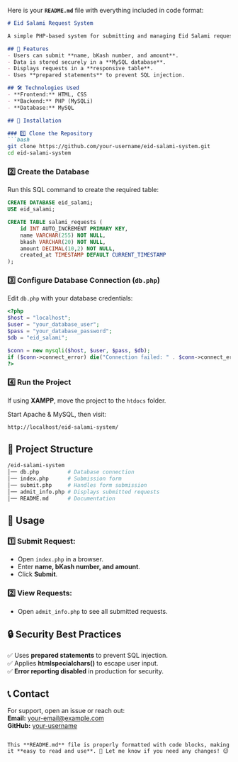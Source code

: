 Here is your **`README.md`** file with everything included in code format:

```md
# Eid Salami Request System

A simple PHP-based system for submitting and managing Eid Salami requests.

## 🚀 Features
- Users can submit **name, bKash number, and amount**.
- Data is stored securely in a **MySQL database**.
- Displays requests in a **responsive table**.
- Uses **prepared statements** to prevent SQL injection.

## 🛠️ Technologies Used
- **Frontend:** HTML, CSS  
- **Backend:** PHP (MySQLi)  
- **Database:** MySQL  

## 📌 Installation

### 1️⃣ Clone the Repository  
```bash
git clone https://github.com/your-username/eid-salami-system.git
cd eid-salami-system
```

### 2️⃣ Create the Database  
Run this SQL command to create the required table:

```sql
CREATE DATABASE eid_salami;
USE eid_salami;

CREATE TABLE salami_requests (
    id INT AUTO_INCREMENT PRIMARY KEY,
    name VARCHAR(255) NOT NULL,
    bkash VARCHAR(20) NOT NULL,
    amount DECIMAL(10,2) NOT NULL,
    created_at TIMESTAMP DEFAULT CURRENT_TIMESTAMP
);
```

### 3️⃣ Configure Database Connection (`db.php`)  
Edit `db.php` with your database credentials:

```php
<?php
$host = "localhost";
$user = "your_database_user";
$pass = "your_database_password";
$db = "eid_salami";

$conn = new mysqli($host, $user, $pass, $db);
if ($conn->connect_error) die("Connection failed: " . $conn->connect_error);
?>
```

### 4️⃣ Run the Project  
If using **XAMPP**, move the project to the `htdocs` folder.  

Start Apache & MySQL, then visit:  

```bash
http://localhost/eid-salami-system/
```

## 📂 Project Structure  
```bash
/eid-salami-system
│── db.php         # Database connection
│── index.php      # Submission form
│── submit.php     # Handles form submission
│── admit_info.php # Displays submitted requests
│── README.md      # Documentation
```

## 📝 Usage  
### 1️⃣ Submit Request:
- Open `index.php` in a browser.
- Enter **name, bKash number, and amount**.
- Click **Submit**.

### 2️⃣ View Requests:
- Open `admit_info.php` to see all submitted requests.

## 🔒 Security Best Practices  
✅ Uses **prepared statements** to prevent SQL injection.  
✅ Applies **htmlspecialchars()** to escape user input.  
✅ **Error reporting disabled** in production for security.  

## 📞 Contact  
For support, open an issue or reach out:  
**Email:** your-email@example.com  
**GitHub:** [your-username](https://github.com/your-username/)  
```

This **README.md** file is properly formatted with code blocks, making it **easy to read and use**. 🚀 Let me know if you need any changes! 😊